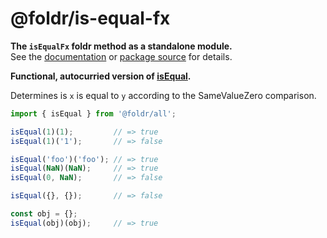# @foldr/is-equal-fx

**The `isEqualFx` foldr method as a standalone module.**    
See the [documentation](http://foldr.com/0.0.0/is-equal-fx) or [package source](https:/github.com/CloudVessel/foldr/blob/master/packages/categories/is-equal-fx/src/index.js) for details.

**Functional, autocurried version of [isEqual](#is-equal).**

Determines is `x` is equal to `y` according to the SameValueZero comparison.

```js
import { isEqual } from '@foldr/all';

isEqual(1)(1);         // => true
isEqual(1)('1');       // => false

isEqual('foo')('foo'); // => true
isEqual(NaN)(NaN);     // => true
isEqual(0, NaN);       // => false

isEqual({}, {});       // => false

const obj = {};
isEqual(obj)(obj);     // => true
```
